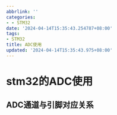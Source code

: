 ```yaml
---
abbrlink: ''
categories:
- - STM32
date: '2024-04-14T15:35:43.254787+08:00'
tags:
- STM32
title: ADC使用
updated: '2024-04-14T15:35:43.975+08:00'
---
```

# stm32的ADC使用

## ADC通道与引脚对应关系

